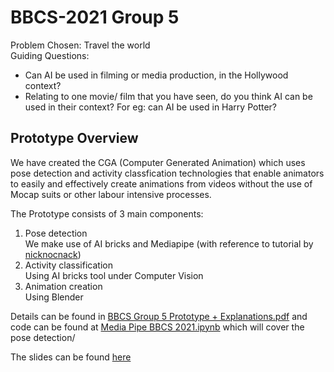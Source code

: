 # BBCS-2021 Group 5 

Problem Chosen: Travel the world \
Guiding Questions: 
- Can AI be used in filming or media production, in the Hollywood context?
- Relating to one movie/ film that you have seen, do you think AI can be used in their context? For eg: can AI be used in Harry Potter? 


## Prototype Overview
We have created the CGA (Computer Generated Animation) which uses pose detection and activity classfication technologies that enable animators to easily and effectively create animations from videos without the use of Mocap suits or other labour intensive processes. 

The Prototype consists of 3 main components: 
1. Pose detection \
   We make use of AI bricks and Mediapipe (with reference to tutorial by [nicknocnack](https://github.com/nicknochnack/Full-Body-Estimation-using-Media-Pipe-Holistic.git)) 
2. Activity classification\
   Using AI bricks tool under Computer Vision
3. Animation creation\
   Using Blender
  
Details can be found in [BBCS Group 5 Prototype + Explanations.pdf](https://github.com/4llysa/BBCS-2021/blob/ecf3e0fa5aa01f7bf9f021fc26a3b9fcc337b6fb/BBCS%20Group%205%20Prototype%20+%20Explanations.pdf) and code can be found at [Media Pipe BBCS 2021.ipynb](https://github.com/4llysa/BBCS-2021/blob/ecf3e0fa5aa01f7bf9f021fc26a3b9fcc337b6fb/Media%20Pipe%20BBCS%202021.ipynb) which will cover the pose detection/

The slides can be found [here](https://docs.google.com/presentation/d/1yj2A6oC5TuBLLEnKh7lcpUNMzpOodukbW9y9Lwae1fw/edit?usp=sharing)
